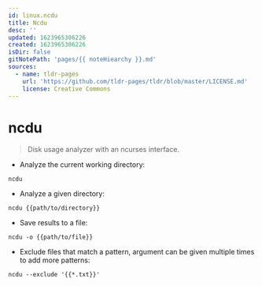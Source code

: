 ```yaml
---
id: linux.ncdu
title: Ncdu
desc: ''
updated: 1623965306226
created: 1623965306226
isDir: false
gitNotePath: 'pages/{{ noteHiearchy }}.md'
sources:
  - name: tldr-pages
    url: 'https://github.com/tldr-pages/tldr/blob/master/LICENSE.md'
    license: Creative Commons
---
```

# ncdu

> Disk usage analyzer with an ncurses interface.

- Analyze the current working directory:

`ncdu`

- Analyze a given directory:

`ncdu {{path/to/directory}}`

- Save results to a file:

`ncdu -o {{path/to/file}}`

- Exclude files that match a pattern, argument can be given multiple times to add more patterns:

`ncdu --exclude '{{*.txt}}'`

